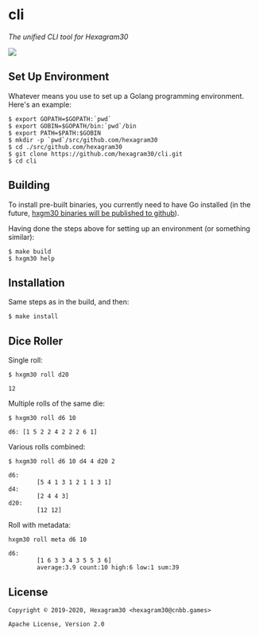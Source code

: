 # cli

*The unified CLI tool for Hexagram30*

[![][logo]][logo-large]


## Set Up Environment

Whatever means you use to set up a Golang programming environment. Here's an
example:

```shell
$ export GOPATH=$GOPATH:`pwd`
$ export GOBIN=$GOPATH/bin:`pwd`/bin
$ export PATH=$PATH:$GOBIN
$ mkdir -p `pwd`/src/github.com/hexagram30
$ cd ./src/github.com/hexagram30
$ git clone https://github.com/hexagram30/cli.git
$ cd cli
```

## Building

To install pre-built binaries, you currently need to have Go installed (in the
future, [hxgm30 binaries will be published to github](https://github.com/hexagram30/cli/issues/5)).

Having done the steps above for setting up an environment (or something similar):

```shell
$ make build
$ hxgm30 help
```

## Installation

Same steps as in the build, and then:

```shell
$ make install
```

## Dice Roller

Single roll:

```shell
$ hxgm30 roll d20
```
```
12
```

Multiple rolls of the same die:

```shell
$ hxgm30 roll d6 10
```
```
d6: [1 5 2 2 4 2 2 2 6 1]
```

Various rolls combined:

```shell
$ hxgm30 roll d6 10 d4 4 d20 2
```
```
d6:
        [5 4 1 3 1 2 1 1 3 1]
d4:
        [2 4 4 3]
d20:
        [12 12]
```

Roll with metadata:

```shell
hxgm30 roll meta d6 10
```
```
d6:
        [1 6 3 3 4 3 5 5 3 6]
        average:3.9 count:10 high:6 low:1 sum:39
```

## License

```
Copyright © 2019-2020, Hexagram30 <hexagram30@cnbb.games>

Apache License, Version 2.0
```

<!-- Named page links below: /-->

[logo]: https://raw.githubusercontent.com/hexagram30/resources/master/branding/logo/h30-logo-2-long-with-text-x695.png
[logo-large]: https://raw.githubusercontent.com/hexagram30/resources/master/branding/logo/h30-logo-2-long-with-text-x3440.png
